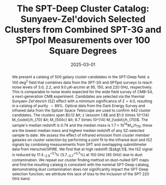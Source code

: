---
title: "The SPT-Deep Cluster Catalog: Sunyaev-Zel'dovich Selected Clusters from Combined SPT-3G and SPTpol Measurements over 100 Square Degrees"
collection: "publications"
category: "co_papers"
permalink: /publications/2025arXiv250317271K
link: https://ui.adsabs.harvard.edu/abs/2025arXiv250317271K/abstract
date: 2025-03-01
venue: "arXiv e-prints"
citation: "Kornoelje, K., Bleem, L. E., Rykoff, E. S., et al. (2025), arXiv e-prints, arXiv:2503.17271."
abstract: "We present a catalog of 500 galaxy cluster candidates in the SPT-Deep field: a 100 deg$^2$ field that combines data from the SPT-3G and SPTpol surveys to reach noise levels of 3.0, 2.2, and 9.0 $\\mu$K-arcmin at 95, 150, and 220 GHz, respectively. This is comparable to noise levels expected for the wide field survey of CMB-S4, a next-generation CMB experiment. Candidates are selected via the thermal Sunyaev-Zel'dovich (SZ) effect with a minimum significance of $\\xi = 4.0$, resulting in a catalog of purity $\\sim 89 \\%$. Optical data from the Dark Energy Survey and infrared data from the Spitzer Space Telescope are used to confirm 442 cluster candidates. The clusters span $0.12 &lt; z \\lesssim 1.8$ and $1.0 \\times 10^{14} M_{\\odot}/h_{70} &lt; M_{500c} &lt; 8.7 \\times 10^{14} M_{\\odot}/h_{70}$. The sample's median redshift is 0.74 and the median mass is $1.7 \\times 10^{14} M_{\\odot}/h_{70}$; these are the lowest median mass and highest median redshift of any SZ-selected sample to date. We assess the effect of infrared emission from cluster member galaxies on cluster selection by performing a joint fit to the infrared dust and tSZ signals by combining measurements from SPT and overlapping submillimeter data from Herschel/SPIRE. We find that at high redshift ($z&gt;1)$, the tSZ signal is reduced by $17.4^{+3.1}_{-2.9} \\%$ ($3.7^{+0.7}_{-0.7}\\%$) at 150 GHz (95 GHz) due to dust contamination. We repeat our cluster finding method on dust-nulled SPT maps and find the resulting catalog is consistent with the nominal SPT-Deep catalog, demonstrating dust contamination does not significantly impact the SPT-Deep selection function; we attribute this lack of bias to the inclusion of the SPT 220 GHz band."
---